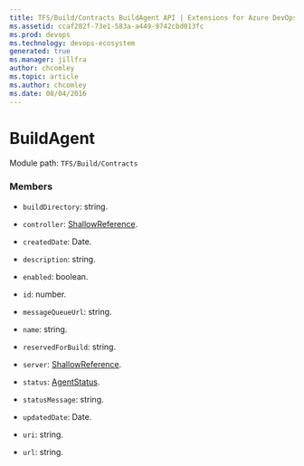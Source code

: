 ```yaml
---
title: TFS/Build/Contracts BuildAgent API | Extensions for Azure DevOps Services
ms.assetid: ccaf202f-73e1-583a-a449-9742cbd013fc
ms.prod: devops
ms.technology: devops-ecosystem
generated: true
ms.manager: jillfra
author: chcomley
ms.topic: article
ms.author: chcomley
ms.date: 08/04/2016
---
```


# BuildAgent

Module path: `TFS/Build/Contracts`


### Members

* `buildDirectory`: string. 

* `controller`: [ShallowReference](./ShallowReference.md). 

* `createdDate`: Date. 

* `description`: string. 

* `enabled`: boolean. 

* `id`: number. 

* `messageQueueUrl`: string. 

* `name`: string. 

* `reservedForBuild`: string. 

* `server`: [ShallowReference](./ShallowReference.md). 

* `status`: [AgentStatus](./AgentStatus.md). 

* `statusMessage`: string. 

* `updatedDate`: Date. 

* `uri`: string. 

* `url`: string. 

